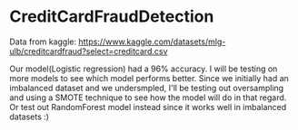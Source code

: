 # CreditCardFraudDetection

Data from kaggle: https://www.kaggle.com/datasets/mlg-ulb/creditcardfraud?select=creditcard.csv

Our model(Logistic regression) had a 96% accuracy. I will be testing on more models to see which model performs better.
Since we initially had an imbalanced dataset and we undersmpled, I'll be testing out oversampling and using a SMOTE technique to see how the model will do in that regard. Or test out RandomForest model instead since it works well in imbalanced datasets :)
